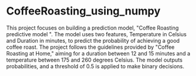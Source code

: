 # **CoffeeRoasting_using_numpy**
This project focuses on building a prediction model, "Coffee Roasting predictive model ". The model uses two features, Temperature in Celsius and Duration in minutes, to predict the probability of achieving a good coffee roast. The project follows the guidelines provided by "Coffee Roasting at Home," aiming for a duration between 12 and 15 minutes and a temperature between 175 and 260 degrees Celsius. The model outputs probabilities, and a threshold of 0.5 is applied to make binary decisions.

